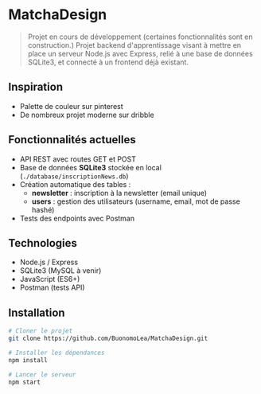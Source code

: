 # MatchaDesign

> Projet en cours de développement (certaines fonctionnalités sont en construction.)
Projet backend d'apprentissage visant à mettre en place un serveur Node.js avec Express, relié à une base de données SQLite3, et connecté à un frontend déjà existant.

## Inspiration 
- Palette de couleur sur pinterest
- De nombreux projet moderne sur dribble

## Fonctionnalités actuelles
- API REST avec routes GET et POST
- Base de données **SQLite3** stockée en local (`./database/inscriptionNews.db`)
- Création automatique des tables :
  - **newsletter** : inscription à la newsletter (email unique)
  - **users** : gestion des utilisateurs (username, email, mot de passe hashé)
- Tests des endpoints avec Postman

## Technologies
- Node.js / Express
- SQLite3 (MySQL à venir)
- JavaScript (ES6+)
- Postman (tests API)

## Installation
```bash
# Cloner le projet
git clone https://github.com/BuonomoLea/MatchaDesign.git

# Installer les dépendances
npm install

# Lancer le serveur
npm start
